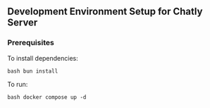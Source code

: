 ## Development Environment Setup for Chatly Server

### Prerequisites

To install dependencies:

``bash
bun install
``

To run:

``bash
docker compose up -d
``
